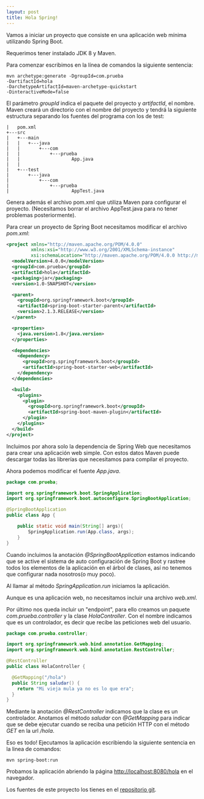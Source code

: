 ```yaml
---
layout: post
title: Hola Spring!
---
```


Vamos a iniciar un proyecto que consiste en una aplicación web mínima utilizando Spring Boot.

Requerimos tener instalado JDK 8 y Maven.

Para comenzar escribimos en la línea de comandos la siguiente sentencia:

```
mvn archetype:generate -DgroupId=com.prueba
-DartifactId=hola
-DarchetypeArtifactId=maven-archetype-quickstart
-DinteractiveMode=false
```

El parámetro *groupId* indica el paquete del proyecto y *artifactId*, el nombre. Maven creará un directorio con el nombre del proyecto y tendrá la siguiente estructura separando los fuentes del programa con los de test:

    |   pom.xml
    +---src
    |   +---main
    |   |   +---java
    |   |       +---com
    |   |           +---prueba
    |   |                   App.java
    |   |
    |   +---test
    |       +---java
    |           +---com
    |               +---prueba
    |                       AppTest.java

Genera además el archivo pom.xml que utiliza Maven para configurar el proyecto. (Necesitamos borrar el archivo AppTest.java para no tener problemas posteriormente).

Para crear un proyecto de Spring Boot necesitamos modificar el archivo *pom.xml*:

```xml
<project xmlns="http://maven.apache.org/POM/4.0.0"
         xmlns:xsi="http://www.w3.org/2001/XMLSchema-instance"
         xsi:schemaLocation="http://maven.apache.org/POM/4.0.0 http://maven.apache.org/maven-v4_0_0.xsd">
  <modelVersion>4.0.0</modelVersion>
  <groupId>com.prueba</groupId>
  <artifactId>hola</artifactId>
  <packaging>jar</packaging>
  <version>1.0-SNAPSHOT</version>

  <parent>
    <groupId>org.springframework.boot</groupId>
    <artifactId>spring-boot-starter-parent</artifactId>
    <version>2.1.3.RELEASE</version>
  </parent>

  <properties>
    <java.version>1.8</java.version>
  </properties>

  <dependencies>
    <dependency>
      <groupId>org.springframework.boot</groupId>
      <artifactId>spring-boot-starter-web</artifactId>
    </dependency>
  </dependencies>

  <build>
    <plugins>
      <plugin>
        <groupId>org.springframework.boot</groupId>
        <artifactId>spring-boot-maven-plugin</artifactId>
      </plugin>
    </plugins>
  </build>
</project>
```

Incluimos por ahora solo la dependencia de Spring Web que necesitamos para crear una aplicación web simple. Con estos datos Maven puede descargar todas las librerías que necesitamos para compilar el proyecto.

Ahora podemos modificar el fuente *App.java*.

```java
package com.prueba;

import org.springframework.boot.SpringApplication;
import org.springframework.boot.autoconfigure.SpringBootApplication;

@SpringBootApplication
public class App {

    public static void main(String[] args){
        SpringApplication.run(App.class, args);
    }
}
```

Cuando incluimos la anotación *@SpringBootApplication* estamos indicando que se active el sistema de auto configuración de Spring Boot y rastree todos los elementos de la aplicación en el árbol de clases, así no tenemos que configurar nada nosotros(o muy poco).

Al llamar al método *SpringApplication.run* iniciamos la aplicación.

Aunque es una aplicación web, no necesitamos incluir una archivo *web.xml*.

Por último nos queda incluir un "endpoint", para ello creamos un paquete *com.prueba.controller* y la clase *HolaController*. Con el nombre indicamos que es un controlador, es decir que recibe las peticiones web del usuario.

```java
package com.prueba.controller;

import org.springframework.web.bind.annotation.GetMapping;
import org.springframework.web.bind.annotation.RestController;

@RestController
public class HolaController {

  @GetMapping("/hola")
  public String saludar() {
    return "Mi vieja mula ya no es lo que era";
  }
}
```

Mediante la anotación *@RestController* indicamos que la clase es un controlador. Anotamos el método *saludar* con *@GetMapping* para indicar que se debe ejecutar cuando se reciba una petición HTTP con el método *GET* en la url */hola*.

Eso es todo! Ejecutamos la aplicación escribiendo la siguiente sentencia en la linea de comandos:

    mvn spring-boot:run

Probamos la aplicación abriendo la página <http://localhost:8080/hola> en el navegador.

Los fuentes de este proyecto los tienes en el [repositorio git](https://github.com/wilgustavo/hola-spring/tree/hola).
